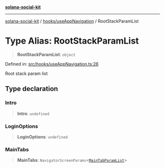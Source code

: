 [**solana-social-kit**](../../../README.md)

***

[solana-social-kit](../../../README.md) / [hooks/useAppNavigation](../README.md) / RootStackParamList

# Type Alias: RootStackParamList

> **RootStackParamList**: `object`

Defined in: [src/hooks/useAppNavigation.ts:26](https://github.com/SendArcade/solana-social-starter/blob/98f94bb63d3814df24512365f6ae706d273e698f/src/hooks/useAppNavigation.ts#L26)

Root stack param list

## Type declaration

### Intro

> **Intro**: `undefined`

### LoginOptions

> **LoginOptions**: `undefined`

### MainTabs

> **MainTabs**: `NavigatorScreenParams`\<[`MainTabParamList`](MainTabParamList.md)\>
